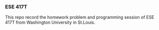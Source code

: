 ### ESE 417T

This repo record the homework problem and programming session of ESE 417T from Washington University in St.Louis.